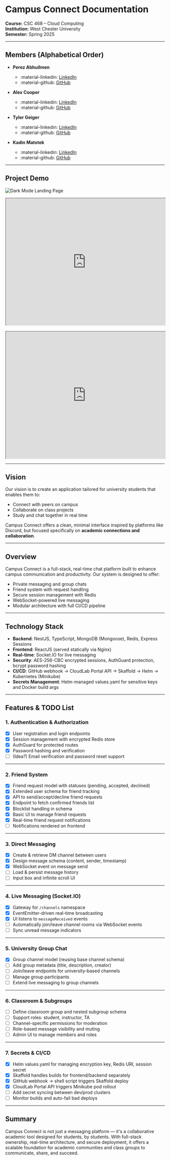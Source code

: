 # Campus Connect Documentation

**Course:** CSC 468 – Cloud Computing  
**Institution:** West Chester University  
**Semester:** Spring 2025

---

## Members (Alphabetical Order)

- **Perez Abhuilmen**  
    - :material-linkedin: [LinkedIn](https://www.linkedin.com/in/perez-abhulimen-2a48b7214/)  
    - :material-github: [GitHub](https://github.com/Goku2988)

- **Alex Cooper**  
    - :material-linkedin: [LinkedIn](https://www.linkedin.com/in/alexmcooper/)  
    - :material-github: [GitHub](https://github.com/AlexCooperJr)

- **Tyler Geiger**  
    - :material-linkedin: [LinkedIn](https://www.linkedin.com/in/tyler-geiger/)  
    - :material-github: [GitHub](https://github.com/TylerGeiger513)

- **Kadin Matotek**  
    - :material-linkedin: [LinkedIn](https://www.linkedin.com/in/kadin-matotek/)  
    - :material-github: [GitHub](https://github.com/kmatotek)

---

## Project Demo

![Dark Mode Landing Page](image-1.png)

<div style="display: flex; flex-direction: column; gap: 1rem;">
  <iframe src="https://github.com/user-attachments/assets/d7283bc3-de12-4958-9480-3497b9364b9b" width="100%" height="400" allowfullscreen loading="lazy"></iframe>
  <iframe src="https://github.com/user-attachments/assets/c5edbe7b-390c-4f24-ac6f-0c3e094eccee" width="100%" height="400" allowfullscreen loading="lazy"></iframe>
</div>

---

## Vision

Our vision is to create an application tailored for university students that enables them to:

- Connect with peers on campus  
- Collaborate on class projects  
- Study and chat together in real time  

Campus Connect offers a clean, minimal interface inspired by platforms like Discord, but focused specifically on **academic connections and collaboration**.

---

## Overview

Campus Connect is a full-stack, real-time chat platform built to enhance campus communication and productivity. Our system is designed to offer:

- Private messaging and group chats
- Friend system with request handling
- Secure session management with Redis
- WebSocket-powered live messaging
- Modular architecture with full CI/CD pipeline

---

## Technology Stack

- **Backend**: NestJS, TypeScript, MongoDB (Mongoose), Redis, Express Sessions  
- **Frontend**: ReactJS (served statically via Nginx)  
- **Real-time**: Socket.IO for live messaging  
- **Security**: AES-256-CBC encrypted sessions, AuthGuard protection, bcrypt password hashing  
- **CI/CD**: GitHub webhook → CloudLab Portal API → Skaffold → Helm → Kubernetes (Minikube)  
- **Secrets Management**: Helm-managed values.yaml for sensitive keys and Docker build args  

---

## Features & TODO List

### 1. Authentication & Authorization
- [x] User registration and login endpoints  
- [x] Session management with encrypted Redis store  
- [x] AuthGuard for protected routes  
- [x] Password hashing and verification  
- [ ] (Idea?) Email verification and password reset support  

---

### 2. Friend System
- [x] Friend request model with statuses (pending, accepted, declined)  
- [x] Extended user schema for friend tracking  
- [x] API to send/accept/decline friend requests  
- [x] Endpoint to fetch confirmed friends list  
- [x] Blocklist handling in schema  
- [x] Basic UI to manage friend requests  
- [x] Real-time friend request notifications 
- [ ] Notifications rendered on frontend    

---

### 3. Direct Messaging
- [x] Create & retrieve DM channel between users  
- [x] Design message schema (content, sender, timestamp)  
- [x] WebSocket event on message send  
- [ ] Load & persist message history  
- [ ] Input box and infinite scroll UI  

---

### 4. Live Messaging (Socket.IO)
- [x] Gateway for `/channels` namespace  
- [x] EventEmitter-driven real-time broadcasting  
- [x] UI listens to `messageReceived` events  
- [ ] Automatically join/leave channel rooms via WebSocket events  
- [ ] Sync unread message indicators  

---

### 5. University Group Chat
- [x] Group channel model (reusing base channel schema)  
- [ ] Add group metadata (title, description, creator)  
- [ ] Join/leave endpoints for university-based channels  
- [ ] Manage group participants  
- [ ] Extend live messaging to group channels  

---

### 6. Classroom & Subgroups
- [ ] Define classroom group and nested subgroup schema  
- [ ] Support roles: student, instructor, TA  
- [ ] Channel-specific permissions for moderation  
- [ ] Role-based message visibility and muting  
- [ ] Admin UI to manage members and roles  

---

### 7. Secrets & CI/CD
- [x] Helm values.yaml for managing encryption key, Redis URI, session secret  
- [x] Skaffold handles builds for frontend/backend separately  
- [x] GitHub webhook → shell script triggers Skaffold deploy  
- [x] CloudLab Portal API triggers Minikube pod rollout  
- [ ] Add secret syncing between dev/prod clusters  
- [ ] Monitor builds and auto-fail bad deploys  

---

## Summary

Campus Connect is not just a messaging platform — it's a collaborative academic tool designed for students, by students. With full-stack ownership, real-time architecture, and secure deployment, it offers a scalable foundation for academic communities and class groups to communicate, share, and succeed.
